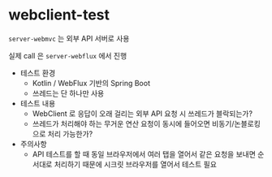 # webclient-test

`server-webmvc` 는 외부 API 서버로 사용

실제 call 은 `server-webflux` 에서 진행

- 테스트 환경
  - Kotlin / WebFlux 기반의 Spring Boot
  - 쓰레드는 단 하나만 사용
- 테스트 내용
  - WebClient 로 응답이 오래 걸리는 외부 API 요청 시 쓰레드가 블락되는가?
  - 쓰레드가 처리해야 하는 무거운 연산 요청이 동시에 들어오면 비동기/논블로킹으로 처리 가능한가?
- 주의사항
  - API 테스트를 할 때 동일 브라우저에서 여러 탭을 열어서 같은 요청을 보내면 순서대로 처리하기 때문에 시크릿 브라우저를 열어서 테스트 필요
